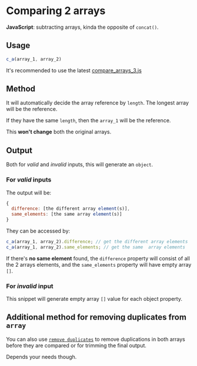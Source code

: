 # Comparing 2 arrays
**JavaScript**: subtracting arrays, kinda the opposite of `concat()`.

## Usage

```javascript
c_a(array_1, array_2)
```

It's recommended to use the latest [compare_arrays_3.js](https://github.com/monkeyraptor/compare_2_arrays/blob/master/compare_arrays_3.js)


## Method

It will automatically decide the array reference by `length`. The longest array will be the reference.

If they have the same `length`, then the `array_1` will be the reference.

This **won't change** both the original arrays.

## Output

Both for *valid* and *invalid* inputs, this will generate an `object`.

### For *valid* inputs

The output will be:

```javascript
{
  difference: [the different array element(s)],
  same_elements: [the same array element(s)]
}
```
They can be accessed by:
  ```javascript
  c_a(array_1, array_2).difference; // get the different array elements
  c_a(array_1, array_2).same_elements; // get the same  array elements
  ```
  If there's **no same element** found, the `difference` property will consist of all the 2 arrays elements, and the `same_elements` property will have empty array `[]`.

### For *invalid* input

This snippet will generate empty array `[]` value for each object property.

## Additional method for removing duplicates from `array`

You can also use [`remove duplicates`](https://github.com/monkeyraptor/remove_duplicates) to remove duplications in both arrays before they are compared or for trimming the final output.

Depends your needs though.
